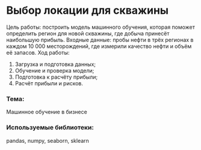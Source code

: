 # Выбор локации для скважины
Цель работы: построить модель машинного обучения, которая поможет определить регион для новой скважины, где добыча принесёт наибольшую прибыль. Входные данные: пробы нефти в трёх регионах в каждом 10 000 месторождений, где измерили качество нефти и объём её запасов. Ход работы:
1. Загрузка и подготовка данных;
2. Обучение и проверка модели;
3. Подготовка к расчёту прибыли;
4. Расчёт прибыли и рисков.

### Тема:
Машинное обучение в бизнесе

### Используемые библиотеки:
pandas, numpy, seaborn, sklearn

